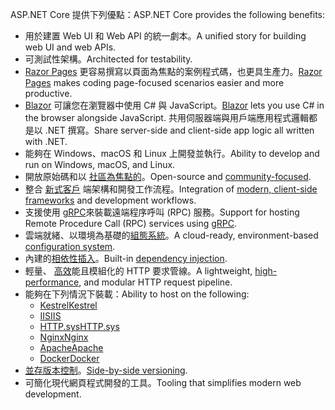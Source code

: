<span data-ttu-id="396cd-101">ASP.NET Core 提供下列優點：</span><span class="sxs-lookup"><span data-stu-id="396cd-101">ASP.NET Core provides the following benefits:</span></span>

* <span data-ttu-id="396cd-102">用於建置 Web UI 和 Web API 的統一劇本。</span><span class="sxs-lookup"><span data-stu-id="396cd-102">A unified story for building web UI and web APIs.</span></span>
* <span data-ttu-id="396cd-103">可測試性架構。</span><span class="sxs-lookup"><span data-stu-id="396cd-103">Architected for testability.</span></span>
* <span data-ttu-id="396cd-104">[Razor Pages](xref:razor-pages/index) 更容易撰寫以頁面為焦點的案例程式碼，也更具生產力。</span><span class="sxs-lookup"><span data-stu-id="396cd-104">[Razor Pages](xref:razor-pages/index) makes coding page-focused scenarios easier and more productive.</span></span>
* <span data-ttu-id="396cd-105">[Blazor](xref:blazor/index) 可讓您在瀏覽器中使用 C# 與 JavaScript。</span><span class="sxs-lookup"><span data-stu-id="396cd-105">[Blazor](xref:blazor/index) lets you use C# in the browser alongside JavaScript.</span></span> <span data-ttu-id="396cd-106">共用伺服器端與用戶端應用程式邏輯都是以 .NET 撰寫。</span><span class="sxs-lookup"><span data-stu-id="396cd-106">Share server-side and client-side app logic all written with .NET.</span></span>
* <span data-ttu-id="396cd-107">能夠在 Windows、macOS 和 Linux 上開發並執行。</span><span class="sxs-lookup"><span data-stu-id="396cd-107">Ability to develop and run on Windows, macOS, and Linux.</span></span>
* <span data-ttu-id="396cd-108">開放原始碼和以 [社區為焦點的](https://live.asp.net/)。</span><span class="sxs-lookup"><span data-stu-id="396cd-108">Open-source and [community-focused](https://live.asp.net/).</span></span>
* <span data-ttu-id="396cd-109">整合 [新式客戶](xref:blazor/index) 端架構和開發工作流程。</span><span class="sxs-lookup"><span data-stu-id="396cd-109">Integration of [modern, client-side frameworks](xref:blazor/index) and development workflows.</span></span>
* <span data-ttu-id="396cd-110">支援使用 [gRPC](xref:grpc/index)來裝載遠端程序呼叫 (RPC) 服務。</span><span class="sxs-lookup"><span data-stu-id="396cd-110">Support for hosting Remote Procedure Call (RPC) services using [gRPC](xref:grpc/index).</span></span>
* <span data-ttu-id="396cd-111">雲端就緒、以環境為基礎的[組態系統](xref:fundamentals/configuration/index)。</span><span class="sxs-lookup"><span data-stu-id="396cd-111">A cloud-ready, environment-based [configuration system](xref:fundamentals/configuration/index).</span></span>
* <span data-ttu-id="396cd-112">內建的[相依性插入](xref:fundamentals/dependency-injection)。</span><span class="sxs-lookup"><span data-stu-id="396cd-112">Built-in [dependency injection](xref:fundamentals/dependency-injection).</span></span>
* <span data-ttu-id="396cd-113">輕量、 [高效](https://github.com/aspnet/benchmarks)能且模組化的 HTTP 要求管線。</span><span class="sxs-lookup"><span data-stu-id="396cd-113">A lightweight, [high-performance](https://github.com/aspnet/benchmarks), and modular HTTP request pipeline.</span></span>
* <span data-ttu-id="396cd-114">能夠在下列情況下裝載：</span><span class="sxs-lookup"><span data-stu-id="396cd-114">Ability to host on the following:</span></span>
  * [<span data-ttu-id="396cd-115">Kestrel</span><span class="sxs-lookup"><span data-stu-id="396cd-115">Kestrel</span></span>](xref:fundamentals/servers/kestrel)
  * [<span data-ttu-id="396cd-116">IIS</span><span class="sxs-lookup"><span data-stu-id="396cd-116">IIS</span></span>](xref:host-and-deploy/iis/index)
  * [<span data-ttu-id="396cd-117">HTTP.sys</span><span class="sxs-lookup"><span data-stu-id="396cd-117">HTTP.sys</span></span>](xref:fundamentals/servers/httpsys)
  * [<span data-ttu-id="396cd-118">Nginx</span><span class="sxs-lookup"><span data-stu-id="396cd-118">Nginx</span></span>](xref:host-and-deploy/linux-nginx)
  * [<span data-ttu-id="396cd-119">Apache</span><span class="sxs-lookup"><span data-stu-id="396cd-119">Apache</span></span>](xref:host-and-deploy/linux-apache)
  * [<span data-ttu-id="396cd-120">Docker</span><span class="sxs-lookup"><span data-stu-id="396cd-120">Docker</span></span>](xref:host-and-deploy/docker/index)
* <span data-ttu-id="396cd-121">[並存版本控制](/dotnet/standard/choosing-core-framework-server#side-by-side-net-versions-per-application-level)。</span><span class="sxs-lookup"><span data-stu-id="396cd-121">[Side-by-side versioning](/dotnet/standard/choosing-core-framework-server#side-by-side-net-versions-per-application-level).</span></span>
* <span data-ttu-id="396cd-122">可簡化現代網頁程式開發的工具。</span><span class="sxs-lookup"><span data-stu-id="396cd-122">Tooling that simplifies modern web development.</span></span>
